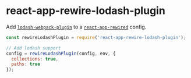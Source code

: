 # react-app-rewire-lodash-plugin

Add [`lodash-webpack-plugin`](https://github.com/lodash/lodash-webpack-plugin) to a [`react-app-rewired`](https://github.com/timarney/react-app-rewired) config.

```js
const rewireLodashPlugin = require('react-app-rewire-lodash-plugin');

// Add lodash support
config = rewireLodashPlugin(config, env, {
  collections: true,
  paths: true
});
```
